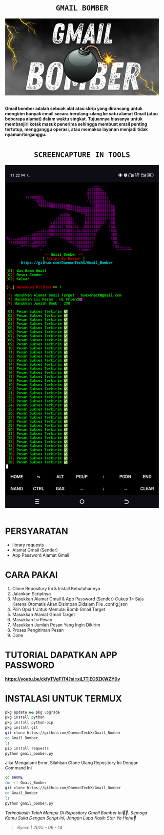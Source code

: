 <h1 align="center"><code>GMAIL BOMBER</code></h1> <p align="center"> <img src="https://github.com/DaemonTechX/gmail_bomber/blob/main/gmail_bomb.png" width="590"><br><br>

**Gmail bomber adalah sebuah alat atau skrip yang dirancang untuk mengirim banyak email secara berulang-ulang ke satu alamat Gmail (atau beberapa alamat) dalam waktu singkat. Tujuannya biasanya untuk membanjiri kotak masuk penerima sehingga membuat email penting tertutup, mengganggu operasi, atau memaksa layanan menjadi tidak nyaman/terganggu.**

<h1 align="center"><code>SCREENCAPTURE IN TOOLS</code></h1> <p align="center"> <img src="https://github.com/DaemonTechX/gmail_bomber/blob/main/Screenshot_20250914-112242.png" width="590"><br><br>

# PERSYARATAN
- library requests
- Alamat Gmail (Sender)
- App Password Alamat Gmail

# CARA PAKAI
1. Clone Repository Ini & Install Kebutuhannya
2. Jalankan Scriptnya
3. Masukkan Alamat Gmail & App Password (Sender) Cukup 1× Saja Karena Otomatis Akan Disimpan Didalam File .config.json
4. Pilih Opsi 1 Untuk Memulai Bomb Gmail Target
5. Masukkan Alamat Gmail Target
6. Masukkan Isi Pesan
7. Masukkan Jumlah Pesan Yang Ingin Dikirim
8. Proses Pengiriman Pesan
9. Done

# TUTORIAL DAPATKAN APP PASSWORD
**https://youtu.be/ckfyTVgF1T4?si=xjL7TjEO5ZKWZY0v**

# INSTALASI UNTUK TERMUX
```bash
pkg update && pkg upgrade
pkg install python
pkg install python-pip
pkg install git
git clone https://github.com/DaemonTechX/Gmail_Bomber
cd Gmail_Bomber
ls
pip install requests
python gmail_bomber.py
```
Jika Mengalami Error, Silahkan Clone Ulang Repository Ini Dengan Command Ini
```bash
cd $HOME
rm -rf Gmail_Bomber
git clone https://github.com/DaemonTechX/Gmail_Bomber
cd Gmail_Bomber
ls
python gmail_bomber.py
```

*Terimakasih Telah Mampir Di Repository Gmail Bomber Ini🤗🙏. Semoga Kamu Suka Dengan Script Ini, Jangan Lupa Kasih Star Ya Hehe🙏*
> _Byexe | 2025 - 09 - 14_
